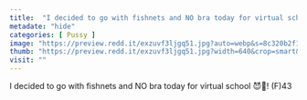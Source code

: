 ```yaml
---
title:  "I decided to go with fishnets and NO bra today for virtual school 😈🍎! (F)43"
metadate: "hide"
categories: [ Pussy ]
image: "https://preview.redd.it/exzuvf3ljgq51.jpg?auto=webp&s=8c320b2f1cf178c05b423486c959b623550c46f1"
thumb: "https://preview.redd.it/exzuvf3ljgq51.jpg?width=640&crop=smart&auto=webp&s=cce28c40d4438964f23a341b7d3b7cf5b107b473"
visit: ""
---
```

I decided to go with fishnets and NO bra today for virtual school 😈🍎! (F)43
